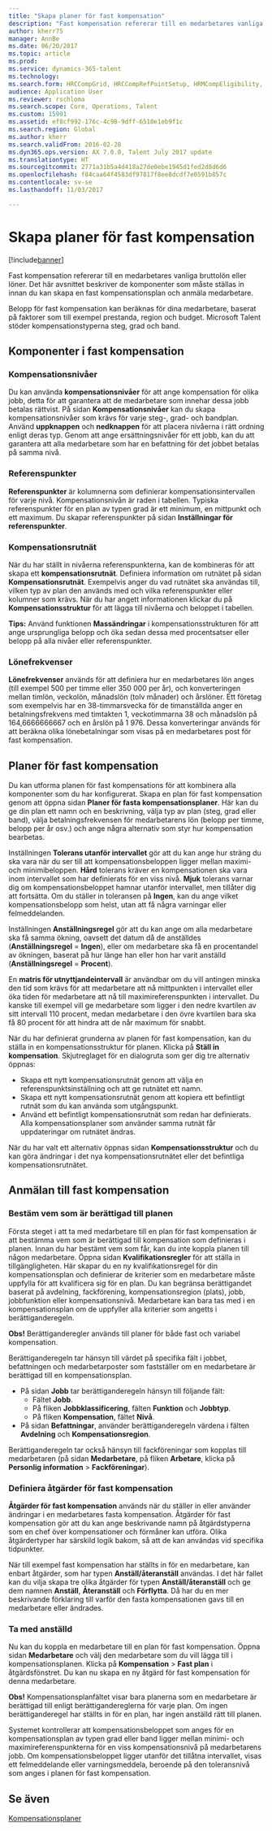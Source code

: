 ```yaml
---
title: "Skapa planer för fast kompensation"
description: "Fast kompensation refererar till en medarbetares vanliga bruttolön eller löner. Det här avsnittet beskriver komponenterna som måste ställas in innan du kan skapa en fast kompensationsplan och anmäla medarbetare."
author: kherr75
manager: AnnBe
ms.date: 06/20/2017
ms.topic: article
ms.prod: 
ms.service: dynamics-365-talent
ms.technology: 
ms.search.form: HRCCompGrid, HRCCompRefPointSetup, HRMCompEligibility, HRMCompEvent, HRMFixedCompPlanTable
audience: Application User
ms.reviewer: rschloma
ms.search.scope: Core, Operations, Talent
ms.custom: 15991
ms.assetid: ef8cf992-176c-4c98-9dff-6510e1eb9f1c
ms.search.region: Global
ms.author: kherr
ms.search.validFrom: 2016-02-28
ms.dyn365.ops.version: AX 7.0.0, Talent July 2017 update
ms.translationtype: HT
ms.sourcegitcommit: 2771a31b5a4d418a27de0ebe1945d1fed2d8d6d6
ms.openlocfilehash: f84caa64f4583df97817f8ee8dcdf7e0591b857c
ms.contentlocale: sv-se
ms.lasthandoff: 11/03/2017

---
```


# <a name="create-fixed-compensation-plans"></a>Skapa planer för fast kompensation

[!include[banner](includes/banner.md)]


Fast kompensation refererar till en medarbetares vanliga bruttolön eller löner. Det här avsnittet beskriver de komponenter som måste ställas in innan du kan skapa en fast kompensationsplan och anmäla medarbetare.

Belopp för fast kompensation kan beräknas för dina medarbetare, baserat på faktorer som till exempel prestanda, region och budget. Microsoft Talent stöder kompensationstyperna steg, grad och band.

## <a name="fixed-compensation-components"></a>Komponenter i fast kompensation
### <a name="compensation-levels"></a>Kompensationsnivåer

Du kan använda **kompensationsnivåer** för att ange kompensation för olika jobb, detta för att garantera att de medarbetare som innehar dessa jobb betalas rättvist. På sidan **Kompensationsnivåer** kan du skapa kompensationsnivåer som krävs för varje steg-, grad- och bandplan. Använd **uppknappen** och **nedknappen** för att placera nivåerna i rätt ordning enligt deras typ. Genom att ange ersättningsnivåer för ett jobb, kan du att garantera att alla medarbetare som har en befattning för det jobbet betalas på samma nivå.

### <a name="reference-points"></a>Referenspunkter

**Referenspunkter** är kolumnerna som definierar kompensationsintervallen för varje nivå. Kompensationsnivån är raden i tabellen. Typiska referenspunkter för en plan av typen grad är ett minimum, en mittpunkt och ett maximum. Du skapar referenspunkter på sidan **Inställningar för referenspunkter**.

### <a name="compensation-grids"></a>Kompensationsrutnät

När du har ställt in nivåerna referenspunkterna, kan de kombineras för att skapa ett **kompensationsrutnät**. Definiera information om rutnätet på sidan **Kompensationsrutnät**. Exempelvis anger du vad rutnätet ska användas till, vilken typ av plan den används med och vilka referenspunkter eller kolumner som krävs. När du har angett informationen klickar du på **Kompensationsstruktur** för att lägga till nivåerna och beloppet i tabellen. 

**Tips:** Använd funktionen **Massändringar** i kompensationsstrukturen för att ange ursprungliga belopp och öka sedan dessa med procentsatser eller belopp på alla nivåer eller referenspunkter.

### <a name="pay-frequencies"></a>Lönefrekvenser

**Lönefrekvenser** används för att definiera hur en medarbetares lön anges (till exempel 500 per timme eller 350 000 per år), och konverteringen mellan timlön, veckolön, månadslön (tolv månader) och årslöner. Ett företag som exempelvis har en 38-timmarsvecka för de timanställda anger en betalningsfrekvens med timtakten 1, veckotimmarna 38 och månadslön på 164,6666666667 och en årslön på 1 976. Dessa konverteringar används för att beräkna olika lönebetalningar som visas på en medarbetares post för fast kompensation.

## <a name="fixed-compensation-plans"></a>Planer för fast kompensation
Du kan utforma planen för fast kompensations för att kombinera alla komponenter som du har konfigurerat. Skapa en plan för fast kompensation genom att öppna sidan **Planer för fasta kompensationsplaner**. Här kan du ge din plan ett namn och en beskrivning, välja typ av plan (steg, grad eller band), välja betalningsfrekvensen för medarbetarens lön (belopp per timme, belopp per år osv.) och ange några alternativ som styr hur kompensation bearbetas. 

Inställningen **Tolerans utanför intervallet** gör att du kan ange hur sträng du ska vara när du ser till att kompensationsbeloppen ligger mellan maximi- och minimibeloppen. **Hård** tolerans kräver en kompensationen ska vara inom intervallet som har definierats för en viss nivå. **Mjuk** tolerans varnar dig om kompensationsbeloppet hamnar utanför intervallet, men tillåter dig att fortsätta. Om du ställer in toleransen på **Ingen**, kan du ange vilket kompensationsbelopp som helst, utan att få några varningar eller felmeddelanden. 

Inställningen **Anställningsregel** gör att du kan ange om alla medarbetare ska få samma ökning, oavsett det datum då de anställdes (**Anställningsregel** = **Ingen**), eller om medarbetare ska få en procentandel av ökningen, baserat på hur länge han eller hon har varit anställd (**Anställningsregel** = **Procent**). 

En **matris för utnyttjandeintervall** är användbar om du vill antingen minska den tid som krävs för att medarbetare att nå mittpunkten i intervallet eller öka tiden för medarbetare att nå till maximireferenspunkten i intervallet. Du kanske till exempel vill ge medarbetare som ligger i den nedre kvartilen av sitt intervall 110 procent, medan medarbetare i den övre kvartilen bara ska få 80 procent för att hindra att de når maximum för snabbt. 

När du har definierat grunderna av planen för fast kompensation, kan du ställa in en kompensationsstruktur för planen. Klicka på **Ställ in kompensation**. Skjutreglaget för en dialogruta som ger dig tre alternativ öppnas:

-   Skapa ett nytt kompensationsrutnät genom att välja en referenspunktsinställning och att ge rutnätet ett namn.
-   Skapa ett nytt kompensationsrutnät genom att kopiera ett befintligt rutnät som du kan använda som utgångspunkt.
-   Använd ett befintligt kompensationsrutnät som redan har definierats. Alla kompensationsplaner som använder samma rutnät får uppdateringar om rutnätet ändras.

När du har valt ett alternativ öppnas sidan **Kompensationsstruktur** och du kan göra ändringar i det nya kompensationsrutnätet eller det befintliga kompensationsrutnätet.

## <a name="fixed-compensation-enrollment"></a>Anmälan till fast kompensation
### <a name="determine-who-is-eligible-for-the-plan"></a>Bestäm vem som är berättigad till planen

Första steget i att ta med medarbetare till en plan för fast kompensation är att bestämma vem som är berättigad till kompensation som definieras i planen. Innan du har bestämt vem som får, kan du inte koppla planen till någon medarbetare. Öppna sidan **Kvalifikationsregler** för att ställa in tillgängligheten. Här skapar du en ny kvalifikationsregel för din kompensationsplan och definierar de kriterier som en medarbetare måste uppfylla för att kvalificera sig för en plan. Du kan begränsa berättigandet baserat på avdelning, fackförening, kompensationsregion (plats), jobb, jobbfunktion eller kompensationsnivå. Medarbetare kan bara tas med i en kompensationsplan om de uppfyller alla kriterier som angetts i berättiganderegeln. 

**Obs!** Berättiganderegler används till planer för både fast och variabel kompensation. 

Berättiganderegeln tar hänsyn till värdet på specifika fält i jobbet, befattningen och medarbetarposter som fastställer om en medarbetare är berättigad till en kompensationsplan.

-   På sidan **Jobb** tar berättiganderegeln hänsyn till följande fält:
    -   Fältet **Jobb**.
    -   På fliken **Jobbklassificering**, fälten **Funktion** och **Jobbtyp**.
    -   På fliken **Kompensation**, fältet **Nivå**.
-   På sidan **Befattningar**, använder berättiganderegeln värdena i fälten **Avdelning** och **Kompensationsregion**.

Berättiganderegeln tar också hänsyn till fackföreningar som kopplas till medarbetaren (på sidan **Medarbetare**, på fliken **Arbetare**, klicka på **Personlig information** &gt; **Fackföreningar**).

### <a name="define-fixed-compensation-actions"></a>Definiera åtgärder för fast kompensation

**Åtgärder för fast kompensation** används när du ställer in eller använder ändringar i en medarbetares fasta kompensation. Åtgärder för fast kompensation gör att du kan ange beskrivande namn på åtgärdstyperna som en chef över kompensationer och förmåner kan utföra. Olika åtgärdertyper har särskild logik bakom, så att de kan användas vid specifika tidpunkter. 

När till exempel fast kompensation har ställts in för en medarbetare, kan enbart åtgärder, som har typen **Anställ/återanställ** användas. I det här fallet kan du vilja skapa tre olika åtgärder för typen **Anställ/återanställ** och ge dem namnen **Anställ**, **Återanställ** och **Förflytta**. Då har du en mer beskrivande förklaring till varför den fasta kompensationen gavs till en medarbetare eller ändrades.

### <a name="enroll-the-employee"></a>Ta med anställd

Nu kan du koppla en medarbetare till en plan för fast kompensation. Öppna sidan **Medarbetare** och välj den medarbetare som du vill lägga till i kompensationsplanen. Klicka på **Kompensation** &gt; **Fast plan** i åtgärdsfönstret. Du kan nu skapa en ny åtgärd för fast kompensation för denna medarbetare. 

**Obs!** Kompensationsplanfältet visar bara planerna som en medarbetare är berättigad till enligt berättigandereglerna för varje plan. Om ingen berättiganderegel har ställts in för en plan, har ingen anställd rätt till planen. 

Systemet kontrollerar att kompensationsbeloppet som anges för en kompensationsplan av typen grad eller band ligger mellan minimi- och maximireferenspunkterna för en viss kompensationsnivå på medarbetarens jobb. Om kompensationsbeloppet ligger utanför det tillåtna intervallet, visas ett felmeddelande eller varningsmeddela, beroende på den toleransnivå som anges i planen för fast kompensation.

<a name="see-also"></a>Se även
--------

[Kompensationsplaner](compensation-plans.md)




